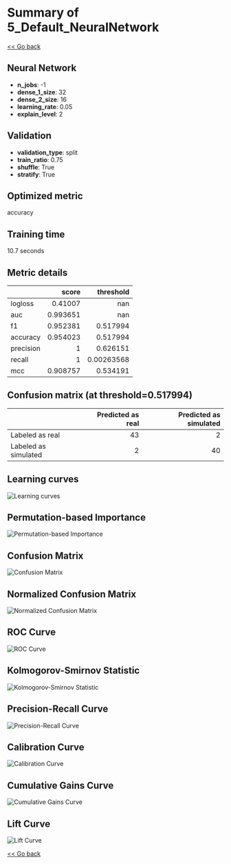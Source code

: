 # Summary of 5_Default_NeuralNetwork

[<< Go back](../README.md)


## Neural Network
- **n_jobs**: -1
- **dense_1_size**: 32
- **dense_2_size**: 16
- **learning_rate**: 0.05
- **explain_level**: 2

## Validation
 - **validation_type**: split
 - **train_ratio**: 0.75
 - **shuffle**: True
 - **stratify**: True

## Optimized metric
accuracy

## Training time

10.7 seconds

## Metric details
|           |    score |    threshold |
|:----------|---------:|-------------:|
| logloss   | 0.41007  | nan          |
| auc       | 0.993651 | nan          |
| f1        | 0.952381 |   0.517994   |
| accuracy  | 0.954023 |   0.517994   |
| precision | 1        |   0.626151   |
| recall    | 1        |   0.00263568 |
| mcc       | 0.908757 |   0.534191   |


## Confusion matrix (at threshold=0.517994)
|                      |   Predicted as real |   Predicted as simulated |
|:---------------------|--------------------:|-------------------------:|
| Labeled as real      |                  43 |                        2 |
| Labeled as simulated |                   2 |                       40 |

## Learning curves
![Learning curves](learning_curves.png)

## Permutation-based Importance
![Permutation-based Importance](permutation_importance.png)
## Confusion Matrix

![Confusion Matrix](confusion_matrix.png)


## Normalized Confusion Matrix

![Normalized Confusion Matrix](confusion_matrix_normalized.png)


## ROC Curve

![ROC Curve](roc_curve.png)


## Kolmogorov-Smirnov Statistic

![Kolmogorov-Smirnov Statistic](ks_statistic.png)


## Precision-Recall Curve

![Precision-Recall Curve](precision_recall_curve.png)


## Calibration Curve

![Calibration Curve](calibration_curve_curve.png)


## Cumulative Gains Curve

![Cumulative Gains Curve](cumulative_gains_curve.png)


## Lift Curve

![Lift Curve](lift_curve.png)



[<< Go back](../README.md)
